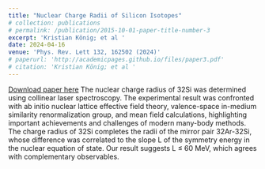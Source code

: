 ```yaml
---
title: "Nuclear Charge Radii of Silicon Isotopes"
# collection: publications
# permalink: /publication/2015-10-01-paper-title-number-3
excerpt: 'Kristian König; et al '
date: 2024-04-16
venue: 'Phys. Rev. Lett 132, 162502 (2024)'
# paperurl: 'http://academicpages.github.io/files/paper3.pdf'
# citation: 'Kristian König; et al '
---
```


<a href='https://journals.aps.org/prl/abstract/10.1103/PhysRevLett.132.162502'>Download paper here</a>
The nuclear charge radius of 32Si was determined using collinear laser spectroscopy. The experimental result was confronted with ab initio nuclear lattice effective field theory, valence-space in-medium similarity renormalization group, and mean field calculations, highlighting important achievements and challenges of modern many-body methods. The charge radius of 32Si completes the radii of the mirror pair 32Ar-32Si, whose difference was correlated to the slope L of the symmetry energy in the nuclear equation of state. Our result suggests L ≤ 60 MeV, which agrees with complementary observables.